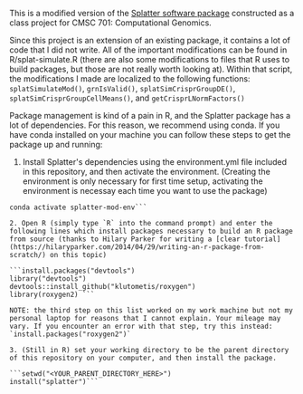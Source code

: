 This is a modified version of the [Splatter software package](https://github.com/Oshlack/splatter) constructed as a class project for CMSC 701: Computational Genomics.

Since this project is an extension of an existing package, it contains a lot of code that I did not write. All of the important modifications can be found in R/splat-simulate.R (there are also some modifications to files that R uses to build packages, but those are not really worth looking at). Within that script, the modifications I made are localized to the following functions: `splatSimulateMod()`, `grnIsValid()`, `splatSimCrisprGroupDE()`, `splatSimCrisprGroupCellMeans()`, and `getCrisprLNormFactors()`

Package management is kind of a pain in R, and the Splatter package has a lot of dependencies. For this reason, we recommend using conda. If you have conda installed on your machine you can follow these steps to get the package up and running:

1. Install Splatter's dependencies using the environment.yml file included in this repository, and then activate the environment. (Creating the environment is only necessary for first time setup, activating the environment is necessay each time you want to use the package)

```conda env create -f environment.yml
conda activate splatter-mod-env```

2. Open R (simply type `R` into the command prompt) and enter the following lines which install packages necessary to build an R package from source (thanks to Hilary Parker for writing a [clear tutorial](https://hilaryparker.com/2014/04/29/writing-an-r-package-from-scratch/) on this topic) 

```install.packages("devtools")
library("devtools")
devtools::install_github("klutometis/roxygen")
library(roxygen2) ```
 
NOTE: the third step on this list worked on my work machine but not my personal laptop for reasons that I cannot explain. Your mileage may vary. If you encounter an error with that step, try this instead: `install.packages("roxygen2")`

3. (Still in R) set your working directory to be the parent directory of this repository on your computer, and then install the package.

```setwd("<YOUR_PARENT_DIRECTORY_HERE>")
install("splatter")```
